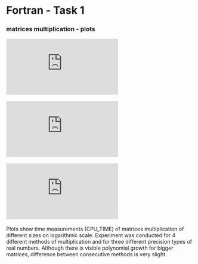 # Fortran - Task 1
### matrices multiplication - plots

![real (kind=4)](https://github.com/maciek567/Fortran/blob/master/res/wykres4.pdf)

![real (kind=8)](https://github.com/maciek567/Fortran/blob/master/res/wykres8.pdf)

![real (kind=16)](https://github.com/maciek567/Fortran/blob/master/res/wykres16.pdf)

Plots show time measurements (CPU_TIME) of matrices multiplication of different sizes on logarithmic scale. Experiment was conducted for 4 different methods of multiplication and for three different precision types of real numbers. Although there is visible polynomial growth for bigger matrices, difference between consecutive methods is very slight.

